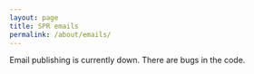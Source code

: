 ```yaml
---
layout: page
title: SPR emails
permalink: /about/emails/
---
```


Email publishing is currently down. There are bugs in the code.

<div class="widget" data-type="table" data-url="https://db.seattlepublicrecords.org/query/?q=" data-query="SELECT DATETIME, EMAILFROM, EMAILTO, SUBJECT FROM emails ORDER BY DATETIME DESC LIMIT 10"></div>
